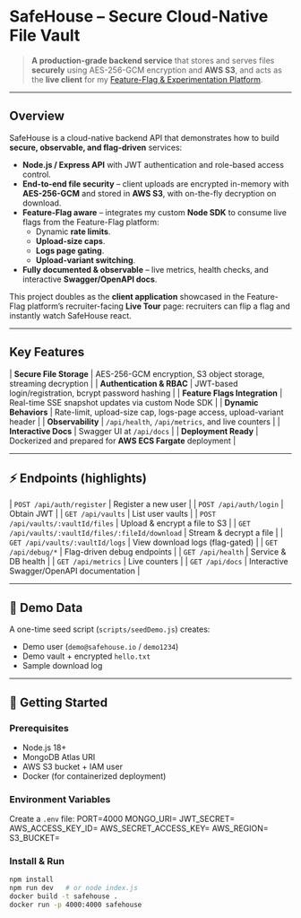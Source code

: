 # SafeHouse – Secure Cloud-Native File Vault

> **A production-grade backend service** that stores and serves files **securely** using AES-256-GCM encryption and **AWS S3**, and acts as the **live client** for my [Feature-Flag & Experimentation Platform](https://github.com/maazkhnn/Feature-flags-experimentation-platform).


---

## Overview

SafeHouse is a cloud-native backend API that demonstrates how to build **secure, observable, and flag-driven** services:

* **Node.js / Express API** with JWT authentication and role-based access control.
* **End-to-end file security** – client uploads are encrypted in-memory with **AES-256-GCM** and stored in **AWS S3**, with on-the-fly decryption on download.
* **Feature-Flag aware** – integrates my custom **Node SDK** to consume live flags from the Feature-Flag platform:
  * Dynamic **rate limits**.
  * **Upload-size caps**.
  * **Logs page gating**.
  * **Upload-variant switching**.
* **Fully documented & observable** – live metrics, health checks, and interactive **Swagger/OpenAPI docs**.

This project doubles as the **client application** showcased in the Feature-Flag platform’s recruiter-facing **Live Tour** page: recruiters can flip a flag and instantly watch SafeHouse react.

---

## Key Features

| **Secure File Storage** | AES-256-GCM encryption, S3 object storage, streaming decryption |
| **Authentication & RBAC** | JWT-based login/registration, bcrypt password hashing |
| **Feature Flags Integration** | Real-time SSE snapshot updates via custom Node SDK |
| **Dynamic Behaviors** | Rate-limit, upload-size cap, logs-page access, upload-variant header |
| **Observability** | `/api/health`, `/api/metrics`, and live counters |
| **Interactive Docs** | Swagger UI at `/api/docs` |
| **Deployment Ready** | Dockerized and prepared for **AWS ECS Fargate** deployment |

---

## ⚡️ Endpoints (highlights)

| `POST /api/auth/register` | Register a new user |
| `POST /api/auth/login` | Obtain JWT |
| `GET /api/vaults` | List user vaults |
| `POST /api/vaults/:vaultId/files` | Upload & encrypt a file to S3 |
| `GET /api/vaults/:vaultId/files/:fileId/download` | Stream & decrypt a file |
| `GET /api/vaults/:vaultId/logs` | View download logs (flag-gated) |
| `GET /api/debug/*` | Flag-driven debug endpoints |
| `GET /api/health` | Service & DB health |
| `GET /api/metrics` | Live counters |
| `GET /api/docs` | Interactive Swagger/OpenAPI documentation |

---

## 🧪 Demo Data

A one-time seed script (`scripts/seedDemo.js`) creates:

* Demo user (`demo@safehouse.io` / `demo1234`)
* Demo vault + encrypted `hello.txt`
* Sample download log

---

## 🔧 Getting Started

### Prerequisites
* Node.js 18+
* MongoDB Atlas URI
* AWS S3 bucket + IAM user
* Docker (for containerized deployment)

### Environment Variables
Create a `.env` file:
PORT=4000
MONGO_URI=<your-mongodb-uri>
JWT_SECRET=<your-jwt-secret>
AWS_ACCESS_KEY_ID=<aws-key>
AWS_SECRET_ACCESS_KEY=<aws-secret>
AWS_REGION=<region>
S3_BUCKET=<bucket-name>

### Install & Run
```bash
npm install
npm run dev   # or node index.js
docker build -t safehouse .
docker run -p 4000:4000 safehouse
```

